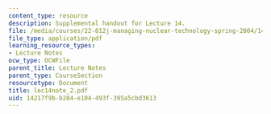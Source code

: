 ```yaml
---
content_type: resource
description: Supplemental handout for Lecture 14.
file: /media/courses/22-812j-managing-nuclear-technology-spring-2004/14217f9bb284e104493f395a5cbd3613_lec14note_2.pdf
file_type: application/pdf
learning_resource_types:
- Lecture Notes
ocw_type: OCWFile
parent_title: Lecture Notes
parent_type: CourseSection
resourcetype: Document
title: lec14note_2.pdf
uid: 14217f9b-b284-e104-493f-395a5cbd3613
---
```

